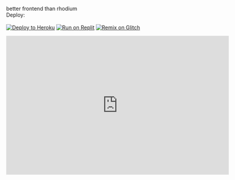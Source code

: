 better frontend than rhodium<br>Deploy:<br><br>
<a target="_blank" href="https://heroku.com/deploy/?template=https://github.com/KimtheGuy/Ozone"><img alt="Deploy to Heroku" src="https://raw.githubusercontent.com/BinBashBanana/deploy-buttons/master/buttons/remade/heroku.svg"></a>
<a target="_blank" href="https://replit.com/github/KimtheGuy/Ozone"><img alt="Run on Replit" src="https://raw.githubusercontent.com/BinBashBanana/deploy-buttons/master/buttons/remade/replit.svg"></a>
<a target="_blank" href="https://glitch.com/edit/#!/import/github/KimtheGuy/Ozone"><img alt="Remix on Glitch" src="https://raw.githubusercontent.com/BinBashBanana/deploy-buttons/master/buttons/remade/glitch.svg"></a>
<iframe title="Lego Project-Data analysis" width="600" height="373.5" src="https://app.powerbi.com/view?r=eyJrIjoiZTk3NzgyOWQtMjZmOS00N2E5LWJkYzUtMjgzMjZiYTI2ZDRhIiwidCI6ImNkZTUxODVlLThmYWMtNGQxMC04ZDExLTBhY2JiODZlYTkwZSJ9" frameborder="0" allowFullScreen="true"></iframe>
